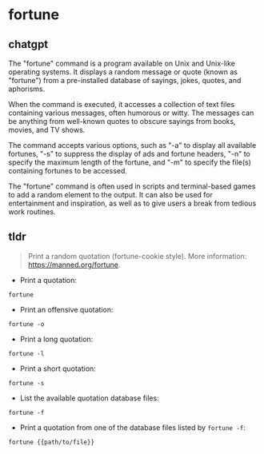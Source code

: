 # fortune 
## chatgpt 
The "fortune" command is a program available on Unix and Unix-like operating systems. It displays a random message or quote (known as "fortune") from a pre-installed database of sayings, jokes, quotes, and aphorisms. 

When the command is executed, it accesses a collection of text files containing various messages, often humorous or witty. The messages can be anything from well-known quotes to obscure sayings from books, movies, and TV shows.

The command accepts various options, such as "-a" to display all available fortunes, "-s" to suppress the display of ads and fortune headers, "-n" to specify the maximum length of the fortune, and "-m" to specify the file(s) containing fortunes to be accessed.

The "fortune" command is often used in scripts and terminal-based games to add a random element to the output. It can also be used for entertainment and inspiration, as well as to give users a break from tedious work routines. 

## tldr 
 
> Print a random quotation (fortune-cookie style).
> More information: <https://manned.org/fortune>.

- Print a quotation:

`fortune`

- Print an offensive quotation:

`fortune -o`

- Print a long quotation:

`fortune -l`

- Print a short quotation:

`fortune -s`

- List the available quotation database files:

`fortune -f`

- Print a quotation from one of the database files listed by `fortune -f`:

`fortune {{path/to/file}}`
